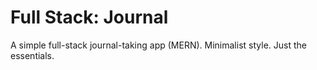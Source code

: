 # Full Stack: Journal

A simple full-stack journal-taking app (MERN). Minimalist style. Just the essentials.
